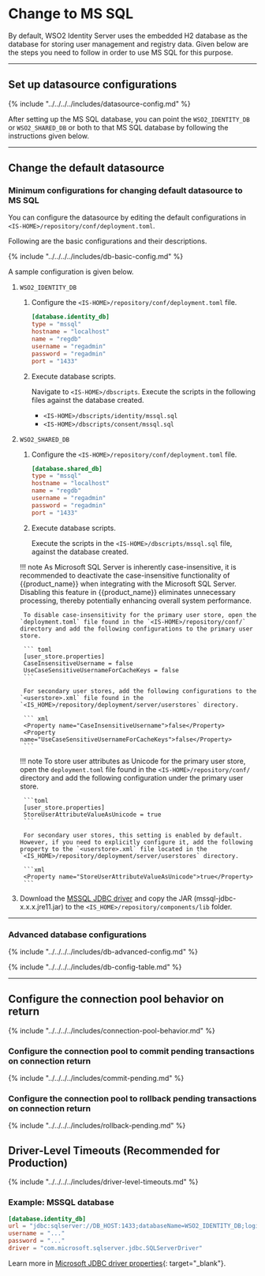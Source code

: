 # Change to MS SQL

By default, WSO2 Identity Server uses the embedded H2 database as the database
for storing user management and registry data. Given below are the steps
you need to follow in order to use MS SQL for this purpose.

---

## Set up datasource configurations

{% include "../../../../includes/datasource-config.md" %}

After setting up the MS SQL database, you can point the `WSO2_IDENTITY_DB` or
`WSO2_SHARED_DB` or both to that MS SQL database by following the instructions given below.

---

## Change the default datasource

### Minimum configurations for changing default datasource to MS SQL

You can configure the datasource by editing the default configurations in `<IS-HOME>/repository/conf/deployment.toml`.

Following are the basic configurations and their descriptions.

{% include "../../../../includes/db-basic-config.md" %}

A sample configuration is given below.

1. `WSO2_IDENTITY_DB`

    1. Configure the `<IS-HOME>/repository/conf/deployment.toml` file.

        ``` toml
        [database.identity_db]
        type = "mssql"
        hostname = "localhost"
        name = "regdb"
        username = "regadmin"
        password = "regadmin"
        port = "1433"
        ```

    2. Execute database scripts.

        Navigate to `<IS-HOME>/dbscripts`. Execute the scripts in the following files against the database created.
        
        - `<IS-HOME>/dbscripts/identity/mssql.sql`
        - `<IS-HOME>/dbscripts/consent/mssql.sql`

2. `WSO2_SHARED_DB`

    1.  Configure the `<IS-HOME>/repository/conf/deployment.toml` file.

        ``` toml
        [database.shared_db]
        type = "mssql"
        hostname = "localhost"
        name = "regdb"
        username = "regadmin"
        password = "regadmin"
        port = "1433"
        ```

    2.  Execute database scripts.

        Execute the scripts in the `<IS-HOME>/dbscripts/mssql.sql` file, against the database created.

    !!! note
        As Microsoft SQL Server is inherently case-insensitive, it is recommended to deactivate the case-insensitive functionality of {{product_name}} when integrating with the Microsoft SQL Server.
        Disabling this feature in {{product_name}} eliminates unnecessary processing, thereby potentially enhancing overall system performance.

        To disable case-insensitivity for the primary user store, open the `deployment.toml` file found in the `<IS-HOME>/repository/conf/` directory and add the following configurations to the primary user store.

        ``` toml
        [user_store.properties]
        CaseInsensitiveUsername = false
        UseCaseSensitiveUsernameForCacheKeys = false
        ```  

        For secondary user stores, add the following configurations to the `<userstore>.xml` file found in the `<IS_HOME>/repository/deployment/server/userstores` directory.

        ``` xml
        <Property name="CaseInsensitiveUsername">false</Property>
        <Property name="UseCaseSensitiveUsernameForCacheKeys">false</Property>
        ```

    !!! note
        To store user attributes as Unicode for the primary user store, open the `deployment.toml` file found in the `<IS-HOME>/repository/conf/` directory and add the following configuration under the primary user store.

        ```toml
        [user_store.properties]
        StoreUserAttributeValueAsUnicode = true
        ```

        For secondary user stores, this setting is enabled by default. However, if you need to explicitly configure it, add the following property to the `<userstore>.xml` file located in the `<IS_HOME>/repository/deployment/server/userstores` directory.

        ```xml
        <Property name="StoreUserAttributeValueAsUnicode">true</Property>
        ```
    
3.  Download the [MSSQL JDBC driver](https://mvnrepository.com/artifact/com.microsoft.sqlserver/mssql-jdbc) and copy the JAR (mssql-jdbc-x.x.x.jre11.jar) to the `<IS_HOME>/repository/components/lib` folder.

---

### Advanced database configurations

{% include "../../../../includes/db-advanced-config.md" %}

{% include "../../../../includes/db-config-table.md" %}

---
  
## Configure the connection pool behavior on return 

{% include "../../../../includes/connection-pool-behavior.md" %}

### Configure the connection pool to commit pending transactions on connection return
        
{% include "../../../../includes/commit-pending.md" %}

### Configure the connection pool to rollback pending transactions on connection return

{% include "../../../../includes/rollback-pending.md" %}

## Driver-Level Timeouts (Recommended for Production)

{% include "../../../../includes/driver-level-timeouts.md" %}

### Example: MSSQL database

```toml
[database.identity_db]
url = "jdbc:sqlserver://DB_HOST:1433;databaseName=WSO2_IDENTITY_DB;loginTimeout=10;socketTimeout=60000"
username = "..."
password = "..."
driver = "com.microsoft.sqlserver.jdbc.SQLServerDriver"
```

Learn more in [Microsoft JDBC driver properties](https://learn.microsoft.com/sql/connect/jdbc/setting-the-connection-properties){: target="_blank"}.
